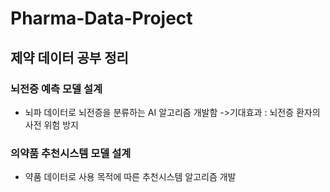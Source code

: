 # Pharma-Data-Project
## 제약 데이터 공부 정리
### 뇌전증 예측 모델 설계
- 뇌파 데이터로 뇌전증을 분류하는 AI 알고리즘 개발함
->기대효과 : 뇌전증 환자의 사전 위험 방지

### 의약품 추천시스템 모델 설계
- 약품 데이터로 사용 목적에 따른 추천시스템 알고리즘 개발
  
